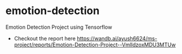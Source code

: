 # emotion-detection

Emotion Detection Project using Tensorflow


- Checkout the report here https://wandb.ai/ayush6624/ms-project/reports/Emotion-Detection-Project--VmlldzoxMDU3MTUw
